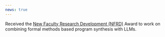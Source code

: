 ```yaml
---
news: true
---
```


Received the [New Faculty Research Development (NFRD)](https://research.ku.edu/new-faculty-research-development-award) Award to work on combining formal methods based program synthesis with LLMs.

